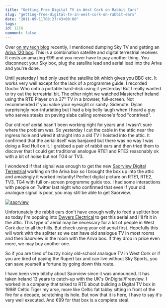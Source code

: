 ```yaml
---
title: "Getting Free Digital TV in West Cork on Rabbit Ears"
slug: "getting-free-digital-tv-in-west-cork-on-rabbit-ears"
date: "2011-09-11T08:27:43+00:00"
tags:
id: 1216
comment: false
---
```


Over [on my tech blog](http://conoroneill.net/our-replacement-for-sky-tv-cost-99-ariva-120) recently, I mentioned dumping Sky TV and getting an [Ariva 120 box](https://www.satellite.ie/acatalog/HD_Ariva_120_Combo_Box.html#aFerguson120Combo). This is a combination satellite and digital terrestrial receiver. It costs an amazing €99 and you never have to pay another thing. You disconnect your Sky box, plug the satellite lead and aerial lead into the Ariva and you're done.

Until yesterday I had only used the satellite bit which gives you BBC etc. It works very well except for the lack of a programme guide. I recorded Doctor Who onto a portable hard-disk using it yesterday! But I really wanted to try out the terrestrial bit. The other night we watched Masterchef Ireland using the RTE Player on a 37" TV in a browser, full-screen. Not recommended if you value your eyesight or sanity. Sidenote: Dylan surprisingly non-infuriating but I had a big belly laugh when I heard a guy who serves steaks on paving slabs calling someone's food "contrived".

Our old roof aerial hasn't been working right for years and I wasn't sure where the problem was. So yesterday I cut the cable in the attic near the ingress hole and wired it straight into a old TV I hoisted into the attic. It confirmed that the aerial itself was banjaxed but there was no way I was doing a Rod Hull on it. I grabbed a pair of rabbit ears and then tried them to discover that I could get traditional analogue RTE1 and RTE2 reasonably ok with a bit of noise but not TG4 or TV3.

I wondered if that signal was enough to get the new [Saorview Digital Terrestrial](http://www.saorview.ie/) working on the Ariva box so I brought the box up into the attic and amazingly it worked instantly! Perfect digital picture on RTE1, RTE2, TV3, TG4 with full on-screen programme guide too. I had some interactions with people on Twitter last night who confirmed that even if your old analogue signal is poor, you may still be able to get Saorview.

[![](https://conoroneill.com.s3.amazonaws.com/wp-content/uploads/2011/09/saorview-300x89.png "saorview")](http://www.saorview.ie/make-the-switch/coverage-checker/coverage-map/)

Unfortunately the rabbit ears don't have enough welly to feed a splitter box so today I'm popping into [Dwyers Electrical](http://www.dwyers.ie/store/product/381/Televes-DAT-HD-UHF/) to get this aerial and I'll fit it in the attic. This type of aerial may be necessary for a lot of people in West Cork due to all the hills. But check using your old aerial first. Hopefully this will work with the splitter so we can have old analogue TV in most rooms and then Saorview in the room with the Ariva box. If they drop in price even more, we may buy another one.

So if you are tired of buzzy noisy old-school analogue TV in West Cork or if you are tired of paying the Rupert tax and can live without Sky Sports, you can save yourself a fortune by going down this route.

I have been very bitchy about Saorview since it was announced. It has taken Ireland 13 years to catch-up with the UK's OnDigital/Freeview. I worked in a company that talked to RTE about building a Digital TV box in 1998! Celtic Tiger my arse, more like Celtic fat tabby sitting in front of the fire for a decade, scratching its hole. But now that it is here, I have to say it's very well executed. And €99 for that box is a complete steal.

&nbsp;

